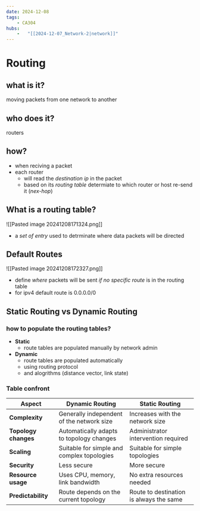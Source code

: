 ```yaml
---
date: 2024-12-08 
tags: 
    - CA304
hubs: 
    -   "[[2024-12-07_Network-2|network]]"
---
```


# Routing

## what is it?
moving packets from one network to another

## who does it?
routers

## how?
- when reciving a packet 
- each router
  - will read the *destination ip* in the packet
  - based on its *routing table* determiate to which router or host re-send it (*nex-hop*)

## What is a routing table?
![[Pasted image 20241208171324.png]]
- a *set of entry* used to detrminate where data packets will be directed

## Default Routes
![[Pasted image 20241208172327.png]]
- define *where* packets will be sent *if no specific route* is in the routing table
- for ipv4 default route is 0.0.0.0/0

## Static Routing vs Dynamic Routing 
### how to populate the routing tables?
- **Static**
  - route tables are populated manually by network admin
- **Dynamic**
  - route tables are populated automatically 
  - using routing protocol
  - and alogrithms (distance vector, link state)

### Table confront

| **Aspect**            | **Dynamic Routing**                          | **Static Routing**                       |
|-----------------------|----------------------------------------------|------------------------------------------|
| **Complexity**        | Generally independent of the network size    | Increases with the network size          |
| **Topology changes**  | Automatically adapts to topology changes     | Administrator intervention required      |
| **Scaling**           | Suitable for simple and complex topologies   | Suitable for simple topologies           |
| **Security**          | Less secure                                  | More secure                              |
| **Resource usage**    | Uses CPU, memory, link bandwidth             | No extra resources needed                |
| **Predictability**    | Route depends on the current topology        | Route to destination is always the same  |
